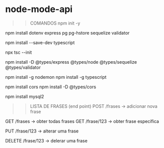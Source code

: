 # node-mode-api

>> COMANDOS
npm init -y

npm install dotenv express pg pg-hstore sequelize validator

npm install --save-dev typescript

npx tsc --init

npm install -D @types/express @types/node @types/sequelize @types/validator

npm install -g nodemon
npm install -g typescript

npm install cors
npm install -D @types/cors

npm install mysql2


>> LISTA DE FRASES (end point)
POST /frases -> adicionar nova frase

GET /frases -> obter todas frases
GET /frase/123 -> obter frase específica

PUT /frase/123 -> alterar uma frase

DELETE /frase/123 -> delerar uma frase
